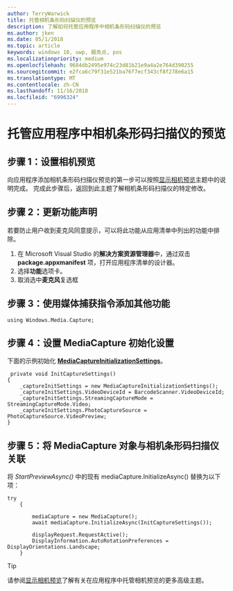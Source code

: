 ```yaml
---
author: TerryWarwick
title: 托管相机条形码扫描仪的预览
description: 了解如何托管应用程序中相机条形码扫描仪的预览
ms.author: jken
ms.date: 05/1/2018
ms.topic: article
keywords: windows 10, uwp, 服务点, pos
ms.localizationpriority: medium
ms.openlocfilehash: 9684db2495e974c23d81b21e9a4a2e764d390255
ms.sourcegitcommit: e2fca6c79f31e521ba76f7ecf343cf8f278e6a15
ms.translationtype: MT
ms.contentlocale: zh-CN
ms.lasthandoff: 11/16/2018
ms.locfileid: "6996324"
---
```

# <a name="hosting-a-camera-barcode-scanner-preview-in-your-application"></a>托管应用程序中相机条形码扫描仪的预览
## <a name="step-1-setup-your-camera-preview"></a>步骤 1：设置相机预览
向应用程序添加相机条形码扫描仪预览的第一步可以按照[显示相机预览](../audio-video-camera/simple-camera-preview-access.md)主题中的说明完成。  完成此步骤后，返回到此主题了解相机条形码扫描仪的特定修改。

## <a name="step-2-update-capability-declarations"></a>步骤 2：更新功能声明
若要防止用户收到麦克风同意提示，可以将此功能从应用清单中列出的功能中排除。

1. 在 Microsoft Visual Studio 的**解决方案资源管理器**中，通过双击 **package.appxmanifest** 项，打开应用程序清单的设计器。
2. 选择**功能**选项卡。
3. 取消选中**麦克风**复选框

 ## <a name="step-3-add-additional-using-directive-for-media-capture"></a>步骤 3：使用媒体捕获指令添加其他功能

```Csharp
using Windows.Media.Capture;
```

## <a name="step-4-set-up-your-mediacapture-initialization-settings"></a>步骤 4：设置 MediaCapture 初始化设置
下面的示例初始化 [**MediaCaptureInitializationSettings**](https://docs.microsoft.com/uwp/api/windows.media.capture.mediacaptureinitializationsettings)。 

```Csharp
 private void InitCaptureSettings()
{
    _captureInitSettings = new MediaCaptureInitializationSettings();
    _captureInitSettings.VideoDeviceId = BarcodeScanner.VideoDeviceId;
    _captureInitSettings.StreamingCaptureMode = StreamingCaptureMode.Video;
    _captureInitSettings.PhotoCaptureSource = PhotoCaptureSource.VideoPreview;
}
```
## <a name="step-5-associate-your-mediacapture-object-with-the-camera-barcode-scanner"></a>步骤 5：将 MediaCapture 对象与相机条形码扫描仪关联
将 *StartPreviewAsync()* 中的现有 mediaCapture.InitializeAsync() 替换为以下项：

```Csharp
try
    {

        mediaCapture = new MediaCapture();
        await mediaCapture.InitializeAsync(InitCaptureSettings());

        displayRequest.RequestActive();
        DisplayInformation.AutoRotationPreferences = DisplayOrientations.Landscape;
    }
```

> [!TIP]
> 请参阅[显示相机预览](https://docs.microsoft.com/windows/uwp/audio-video-camera/simple-camera-preview-access#add-capability-declarations-to-the-app-manifest)了解有关在应用程序中托管相机预览的更多高级主题。
